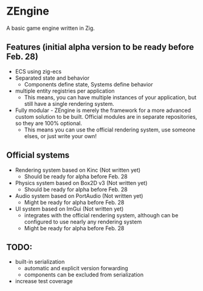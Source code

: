 # ZEngine

A basic game engine written in Zig.

## Features (initial alpha version to be ready before Feb. 28)
- ECS using zig-ecs
- Separated state and behavior
    - Components define state, Systems define behavior
- multiple entity registries per application
    - This means, you can have multiple instances of your application, but still have a single rendering system.
- Fully modular - ZEngine is merely the framework for a more advanced custom solution to be built. Official modules are in separate repositories, so they are 100% optional.
    - This means you can use the official rendering system, use someone elses, or just write your own!

## Official systems
- Rendering system based on Kinc (Not written yet)
    - Should be ready for alpha before Feb. 28
- Physics system based on Box2D v3 (Not written yet)
    - Should be ready for alpha before Feb. 28
- Audio system based on PortAudio (Not written yet)
    - Might be ready for alpha before Feb. 28
- UI system based on ImGui (Not written yet)
    - integrates with the official rendering system, although can be configured to use nearly any rendering system
    - Might be ready for alpha before Feb. 28


## TODO:
- built-in serialization
    - automatic and explicit version forwarding
    - components can be excluded from serialization
- increase test coverage
